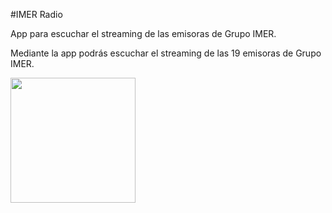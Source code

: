 #IMER Radio

App para escuchar el streaming de las emisoras de Grupo IMER.

Mediante la app podrás escuchar el streaming de las 19 emisoras de Grupo IMER.

<img src="https://solucionesgp.com/radio1.png" width="200">
